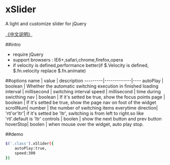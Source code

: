 # xSlider
A light and customize slider for jQuery

[《中文说明》](https://github.com/ShangXinbo/xSlider/blob/master/README_CN.md)

##intro
* require jQuery
* support browsers : IE6+,safari,chrome,firefox,opera
* if velocity is defined,performance better(if $.Velocity is defined, $.fn.velocity replace $.fn.animate)

##options
name     | value       | description
---------|-------------|----
autoPlay | boolean     | Whether the automatic switching execution in finished loading
interval | millisecond | switching interval
speed    | millisecond | time during swicthing
nav      | boolean     | If it's setted be true, show the focus points
page     | boolean     | If it's setted be true, show the page nav on foot of the widget
scrollNum| number      | the number of switching items everytime
direction| 'rtl'or'ltr'| if it's setted be 'ltr', switching is from left to right.so like 'rtl'.default is 'ltr'
controls | boolen      | show the next button and prev button 
hoverStop| boolen      | when mouse over the widget, auto play stop. 

##demo
```sh
$('.class').xSlider({
    autoPlay:true,
    speed:300
})
```
